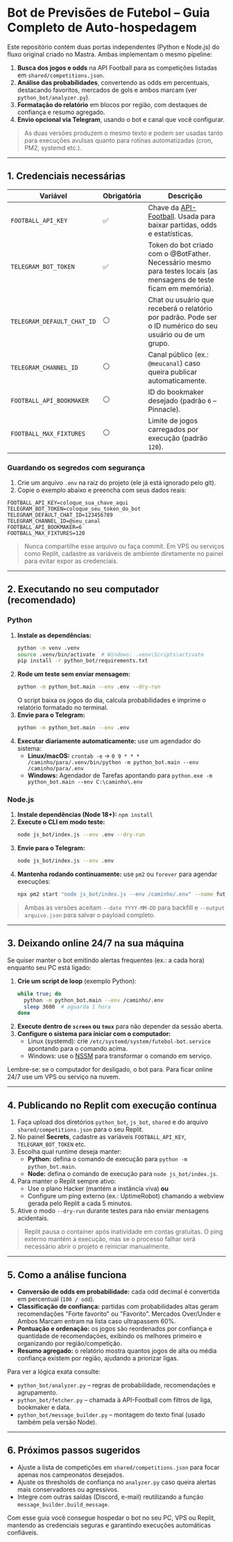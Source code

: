 # Bot de Previsões de Futebol – Guia Completo de Auto-hospedagem

Este repositório contém duas portas independentes (Python e Node.js) do fluxo original criado no Mastra. Ambas implementam o mesmo pipeline:

1. **Busca dos jogos e odds** na API Football para as competições listadas em `shared/competitions.json`.
2. **Análise das probabilidades**, convertendo as odds em percentuais, destacando favoritos, mercados de gols e ambos marcam (ver `python_bot/analyzer.py`).
3. **Formatação do relatório** em blocos por região, com destaques de confiança e resumo agregado.
4. **Envio opcional via Telegram**, usando o bot e canal que você configurar.

> As duas versões produzem o mesmo texto e podem ser usadas tanto para execuções avulsas quanto para rotinas automatizadas (cron, PM2, systemd etc.).

---

## 1. Credenciais necessárias

| Variável | Obrigatória | Descrição |
| --- | --- | --- |
| `FOOTBALL_API_KEY` | ✅ | Chave da [API-Football](https://dashboard.api-football.com/). Usada para baixar partidas, odds e estatísticas. |
| `TELEGRAM_BOT_TOKEN` | ✅ | Token do bot criado com o @BotFather. Necessário mesmo para testes locais (as mensagens de teste ficam em memória). |
| `TELEGRAM_DEFAULT_CHAT_ID` | ⚪️ | Chat ou usuário que receberá o relatório por padrão. Pode ser o ID numérico do seu usuário ou de um grupo. |
| `TELEGRAM_CHANNEL_ID` | ⚪️ | Canal público (ex.: `@meucanal`) caso queira publicar automaticamente. |
| `FOOTBALL_API_BOOKMAKER` | ⚪️ | ID do bookmaker desejado (padrão `6` – Pinnacle). |
| `FOOTBALL_MAX_FIXTURES` | ⚪️ | Limite de jogos carregados por execução (padrão `120`). |

### Guardando os segredos com segurança

1. Crie um arquivo `.env` na raiz do projeto (ele já está ignorado pelo git).
2. Copie o exemplo abaixo e preencha com seus dados reais:

```env
FOOTBALL_API_KEY=coloque_sua_chave_aqui
TELEGRAM_BOT_TOKEN=coloque_seu_token_do_bot
TELEGRAM_DEFAULT_CHAT_ID=123456789
TELEGRAM_CHANNEL_ID=@seu_canal
FOOTBALL_API_BOOKMAKER=6
FOOTBALL_MAX_FIXTURES=120
```

> Nunca compartilhe esse arquivo ou faça commit. Em VPS ou serviços como Replit, cadastre as variáveis de ambiente diretamente no painel para evitar expor as credenciais.

---

## 2. Executando no seu computador (recomendado)

### Python

1. **Instale as dependências:**
   ```bash
   python -m venv .venv
   source .venv/bin/activate  # Windows: .venv\Scripts\activate
   pip install -r python_bot/requirements.txt
   ```
2. **Rode um teste sem enviar mensagem:**
   ```bash
   python -m python_bot.main --env .env --dry-run
   ```
   O script baixa os jogos do dia, calcula probabilidades e imprime o relatório formatado no terminal.
3. **Envie para o Telegram:**
   ```bash
   python -m python_bot.main --env .env
   ```
4. **Executar diariamente automaticamente:** use um agendador do sistema:
   * **Linux/macOS:** `crontab -e` → `0 9 * * * /caminho/para/.venv/bin/python -m python_bot.main --env /caminho/para/.env`
   * **Windows:** Agendador de Tarefas apontando para `python.exe -m python_bot.main --env C:\caminho\.env`

### Node.js

1. **Instale dependências (Node 18+):** `npm install`
2. **Execute o CLI em modo teste:**
   ```bash
   node js_bot/index.js --env .env --dry-run
   ```
3. **Envie para o Telegram:**
   ```bash
   node js_bot/index.js --env .env
   ```
4. **Mantenha rodando continuamente:** use `pm2` ou `forever` para agendar execuções:
   ```bash
   npx pm2 start "node js_bot/index.js --env /caminho/.env" --name futebol-bot --cron "0 9 * * *"
   ```

> Ambas as versões aceitam `--date YYYY-MM-DD` para backfill e `--output arquivo.json` para salvar o payload completo.

---

## 3. Deixando online 24/7 na sua máquina

Se quiser manter o bot emitindo alertas frequentes (ex.: a cada hora) enquanto seu PC está ligado:

1. **Crie um script de loop** (exemplo Python):
   ```bash
   while true; do
     python -m python_bot.main --env /caminho/.env
     sleep 3600  # aguarda 1 hora
   done
   ```
2. **Execute dentro de `screen` ou `tmux`** para não depender da sessão aberta.
3. **Configure o sistema para iniciar com o computador:**
   * Linux (systemd): crie `/etc/systemd/system/futebol-bot.service` apontando para o comando acima.
   * Windows: use o [NSSM](https://nssm.cc/) para transformar o comando em serviço.

Lembre-se: se o computador for desligado, o bot para. Para ficar online 24/7 use um VPS ou serviço na nuvem.

---

## 4. Publicando no Replit com execução contínua

1. Faça upload dos diretórios `python_bot`, `js_bot`, `shared` e do arquivo `shared/competitions.json` para o seu Replit.
2. No painel **Secrets**, cadastre as variáveis `FOOTBALL_API_KEY`, `TELEGRAM_BOT_TOKEN` etc.
3. Escolha qual runtime deseja manter:
   * **Python:** defina o comando de execução para `python -m python_bot.main`.
   * **Node:** defina o comando de execução para `node js_bot/index.js`.
4. Para manter o Replit sempre ativo:
   * Use o plano Hacker (mantém a instância viva) **ou**
   * Configure um ping externo (ex.: UptimeRobot) chamando a webview gerada pelo Replit a cada 5 minutos.
5. Ative o modo `--dry-run` durante testes para não enviar mensagens acidentais.

> Replit pausa o container após inatividade em contas gratuitas. O ping externo mantém a execução, mas se o processo falhar será necessário abrir o projeto e reiniciar manualmente.

---

## 5. Como a análise funciona

* **Conversão de odds em probabilidade:** cada odd decimal é convertida em percentual (`100 / odd`).
* **Classificação de confiança:** partidas com probabilidades altas geram recomendações "Forte favorito" ou "Favorito". Mercados Over/Under e Ambos Marcam entram na lista caso ultrapassem 60%.
* **Pontuação e ordenação:** os jogos são reordenados por confiança e quantidade de recomendações, exibindo os melhores primeiro e organizando por região/competição.
* **Resumo agregado:** o relatório mostra quantos jogos de alta ou média confiança existem por região, ajudando a priorizar ligas.

Para ver a lógica exata consulte:

* `python_bot/analyzer.py` – regras de probabilidade, recomendações e agrupamento.
* `python_bot/fetcher.py` – chamada à API-Football com filtros de liga, bookmaker e data.
* `python_bot/message_builder.py` – montagem do texto final (usado também pela versão Node).

---

## 6. Próximos passos sugeridos

* Ajuste a lista de competições em `shared/competitions.json` para focar apenas nos campeonatos desejados.
* Ajuste os thresholds de confiança no `analyzer.py` caso queira alertas mais conservadores ou agressivos.
* Integre com outras saídas (Discord, e-mail) reutilizando a função `message_builder.build_message`.

Com esse guia você consegue hospedar o bot no seu PC, VPS ou Replit, mantendo as credenciais seguras e garantindo execuções automáticas confiáveis.
